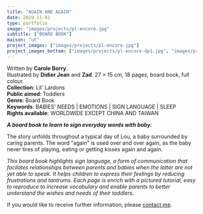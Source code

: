 ```yaml
---
title: "AGAIN AND AGAIN"
date: 2019-11-01
type: portfolio
image: "images/projects/pl-encore.jpg"
subtitle: ["BOARD BOOK"]
maison: "ut"
project_images: ["images/projects/pl-encore.jpg"]
project_images_bottom: ["images/projects/pl-encore-dp1.jpg", "images/projects/pl-encore-dp2.jpg"]
---
```


Written by **Carole Borry**.    
Illustrated by **Didier Jean** and **Zad**.
27 × 15 cm, 18 pages, board book, full colour.      
**Collection**: Lil' Lardons   
**Public aimed**: Toddlers   
**Genre**: Board Book         
**Keywords**: BABIES' NEEDS | EMOTIONS | SIGN LANGUAGE | SLEEP    
**Rights available**: WORLDWIDE EXCEPT CHINA AND TAIWAN
          


***A board book to learn to sign everyday words with baby.***


The story unfolds throughout a typical day of Lou, a baby surrounded by caring parents.
The word "again" is used over and over again, as the baby never tires of playing, eating or getting kisses again and again.


*This board book highlights sign language, a form of communication that facilates*
*relationships between parents and babies when the latter are not yet able to speak.*
*It helps children to express their feelings by reducing frustrations and tantrums.*
*Each page is enrich with a pictured tutorial, easy to reproduce to increase vocabulary*
*and enable parents to better understand the wishes and needs of their toddlers.*





If you would like to receive further information, please [contact me](mailto:melanie.guillaumin.edition@gmail.com).


